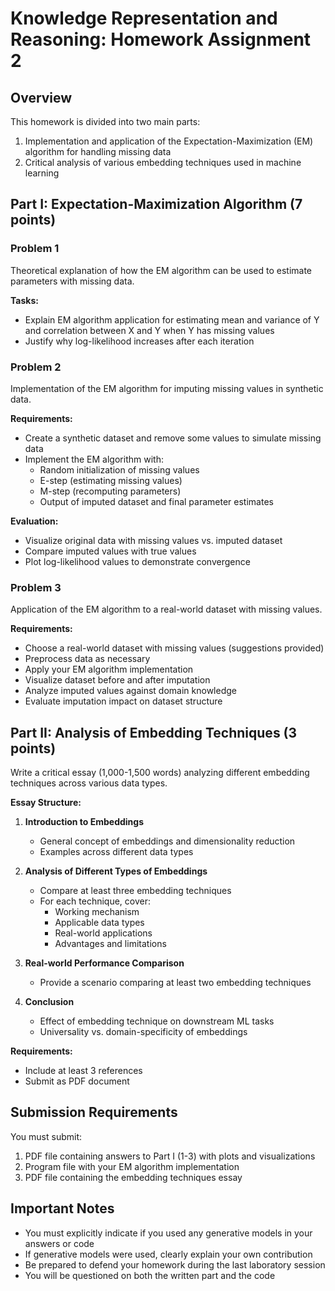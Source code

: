 # Knowledge Representation and Reasoning: Homework Assignment 2

## Overview

This homework is divided into two main parts:
1. Implementation and application of the Expectation-Maximization (EM) algorithm for handling missing data
2. Critical analysis of various embedding techniques used in machine learning

## Part I: Expectation-Maximization Algorithm (7 points)

### Problem 1
Theoretical explanation of how the EM algorithm can be used to estimate parameters with missing data.

**Tasks:**
- Explain EM algorithm application for estimating mean and variance of Y and correlation between X and Y when Y has missing values
- Justify why log-likelihood increases after each iteration

### Problem 2
Implementation of the EM algorithm for imputing missing values in synthetic data.

**Requirements:**
- Create a synthetic dataset and remove some values to simulate missing data
- Implement the EM algorithm with:
  - Random initialization of missing values
  - E-step (estimating missing values)
  - M-step (recomputing parameters)
  - Output of imputed dataset and final parameter estimates

**Evaluation:**
- Visualize original data with missing values vs. imputed dataset
- Compare imputed values with true values
- Plot log-likelihood values to demonstrate convergence

### Problem 3
Application of the EM algorithm to a real-world dataset with missing values.

**Requirements:**
- Choose a real-world dataset with missing values (suggestions provided)
- Preprocess data as necessary
- Apply your EM algorithm implementation
- Visualize dataset before and after imputation
- Analyze imputed values against domain knowledge
- Evaluate imputation impact on dataset structure

## Part II: Analysis of Embedding Techniques (3 points)

Write a critical essay (1,000-1,500 words) analyzing different embedding techniques across various data types.

**Essay Structure:**
1. **Introduction to Embeddings**
   - General concept of embeddings and dimensionality reduction
   - Examples across different data types

2. **Analysis of Different Types of Embeddings**
   - Compare at least three embedding techniques
   - For each technique, cover:
     - Working mechanism
     - Applicable data types
     - Real-world applications
     - Advantages and limitations

3. **Real-world Performance Comparison**
   - Provide a scenario comparing at least two embedding techniques

4. **Conclusion**
   - Effect of embedding technique on downstream ML tasks
   - Universality vs. domain-specificity of embeddings

**Requirements:**
- Include at least 3 references
- Submit as PDF document

## Submission Requirements

You must submit:
1. PDF file containing answers to Part I (1-3) with plots and visualizations
2. Program file with your EM algorithm implementation
3. PDF file containing the embedding techniques essay

## Important Notes

- You must explicitly indicate if you used any generative models in your answers or code
- If generative models were used, clearly explain your own contribution
- Be prepared to defend your homework during the last laboratory session
- You will be questioned on both the written part and the code
